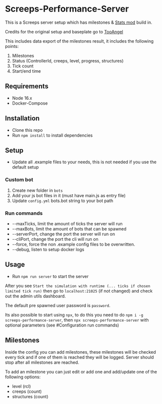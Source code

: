 # Screeps-Performance-Server

This is a Screeps server setup which has milestones & [Stats mod](https://github.com/The-International-Screeps-Bot/screepsmod-server-stats) build in.

Credits for the original setup and baseplate go to [TooAngel](https://github.com/TooAngel)

This includes data export of the milestones result, it includes the following points:

1. Milestones
2. Status (ControllerId, creeps, level, progress, structures)
3. Tick count
4. Start/end time

## Requirements

- Node 16.x
- Docker-Compose

## Installation

- Clone this repo
- Run `npm install` to install dependencies

## Setup

- Update all .example files to your needs, this is not needed if you use the default setup

### Custom bot

1. Create new folder in `bots`
2. Add your js bot files in it (must have main.js as entry file)
3. Update `config.yml`  bots.bot string to your bot path

### Run commands

- --maxTicks, limit the amount of ticks the server will run
- --maxBots, limit the amount of bots that can be spawned
- --serverPort, change the port the server will run on
- --cliPort, change the port the cli will run on
- --force, force the non .example config files to be overwritten.
- --debug, listen to setup docker logs

## Usage

- Run `npm run server` to start the server

After you see `Start the simulation with runtime (... ticks if chosen limited tick run)` then go to `localhost:21025` (if not changed) and check out the admin utils dashboard.

The default pre spawned user password is `password`.

Its also possible to start using `npx`, to do this you need to do `npm i -g screeps-performance-server`, then `npx screeps-performance-server` with optional parameters (see #Configuration run commands)

## Milestones

Inside the config you can add milestones, these milestones will be checked every tick and if one of them is reached they will be logged. Server should stop after all milestones are reached.

To add an milestone you can just edit or add one and add/update one of the following options:

- level (rcl)
- creeps (count)
- structures (count)
